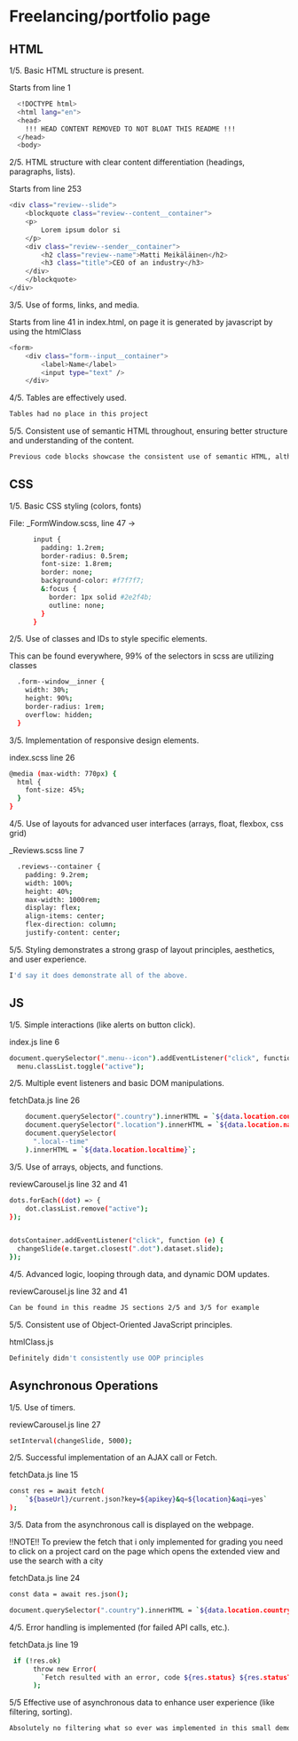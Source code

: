 
# Freelancing/portfolio page


## HTML

1/5. Basic HTML structure is present.

Starts from line 1
```bash
  <!DOCTYPE html>
  <html lang="en">
  <head>
    !!! HEAD CONTENT REMOVED TO NOT BLOAT THIS README !!!
  </head>
  <body>
```
2/5. HTML structure with clear content differentiation (headings, paragraphs, lists).

Starts from line 253
```bash
<div class="review--slide">
    <blockquote class="review--content__container">
    <p>
        Lorem ipsum dolor si
    </p>
    <div class="review--sender__container">
        <h2 class="review--name">Matti Meikäläinen</h2>
        <h3 class="title">CEO of an industry</h3>
    </div>
    </blockquote>
</div>
```

3/5. Use of forms, links, and media.

Starts from line 41 in index.html, on page it is generated by javascript by using the htmlClass
```bash
<form>
    <div class="form--input__container">
        <label>Name</label>
        <input type="text" />
    </div>
```
4/5. Tables are effectively used.

```bash
Tables had no place in this project
```


5/5. Consistent use of semantic HTML throughout, ensuring better structure and understanding of the content.

```bash
Previous code blocks showcase the consistent use of semantic HTML, although it wasn't used everywhere that it could have been.
```

## CSS

1/5. Basic CSS styling (colors, fonts)

File: _FormWindow.scss, line 47 ->

```bash
      input {
        padding: 1.2rem;
        border-radius: 0.5rem;
        font-size: 1.8rem;
        border: none;
        background-color: #f7f7f7;
        &:focus {
          border: 1px solid #2e2f4b;
          outline: none;
        }
      }
```
2/5. Use of classes and IDs to style specific elements.

This can be found everywhere, 99% of the selectors in scss are utilizing classes

```bash
  .form--window__inner {
    width: 30%;
    height: 90%;
    border-radius: 1rem;
    overflow: hidden;
  }
```

3/5. Implementation of responsive design elements.

index.scss line 26
```bash
@media (max-width: 770px) {
  html {
    font-size: 45%;
  }
}
```

4/5. Use of layouts for advanced user interfaces (arrays, float, flexbox, css grid)

_Reviews.scss line 7
```bash
  .reviews--container {
    padding: 9.2rem;
    width: 100%;
    height: 40%;
    max-width: 1000rem;
    display: flex;
    align-items: center;
    flex-direction: column;
    justify-content: center;
```

5/5. Styling demonstrates a strong grasp of layout principles, aesthetics, and user experience.
```bash
I'd say it does demonstrate all of the above.
```

## JS

1/5. Simple interactions (like alerts on button click).

index.js line 6
```bash
document.querySelector(".menu--icon").addEventListener("click", function (e) {
  menu.classList.toggle("active");
```

2/5. Multiple event listeners and basic DOM manipulations.

fetchData.js line 26
```bash
    document.querySelector(".country").innerHTML = `${data.location.country}`;
    document.querySelector(".location").innerHTML = `${data.location.name}`;
    document.querySelector(
      ".local--time"
    ).innerHTML = `${data.location.localtime}`;
```
3/5. Use of arrays, objects, and functions.

reviewCarousel.js line 32 and 41
```bash
dots.forEach((dot) => {
    dot.classList.remove("active");
});


dotsContainer.addEventListener("click", function (e) {
  changeSlide(e.target.closest(".dot").dataset.slide);
});
```

4/5. Advanced logic, looping through data, and dynamic DOM updates.

reviewCarousel.js line 32 and 41
```bash
Can be found in this readme JS sections 2/5 and 3/5 for example
```

5/5. Consistent use of Object-Oriented JavaScript principles.

htmlClass.js
```bash
Definitely didn't consistently use OOP principles
```

## Asynchronous Operations

1/5. Use of timers.

reviewCarousel.js line 27
```bash
setInterval(changeSlide, 5000);
```

2/5. Successful implementation of an AJAX call or Fetch.

fetchData.js line 15
```bash
const res = await fetch(
    `${baseUrl}/current.json?key=${apikey}&q=${location}&aqi=yes`
);
```

3/5. Data from the asynchronous call is displayed on the webpage.

!!NOTE!! To preview the fetch that i only implemented for grading you need to click on a project card on the page which opens the extended view and use the search with a city

fetchData.js line 24
```bash
const data = await res.json();

document.querySelector(".country").innerHTML = `${data.location.country}`;
```

4/5. Error handling is implemented (for failed API calls, etc.).

fetchData.js line 19
```bash
 if (!res.ok)
      throw new Error(
        `Fetch resulted with an error, code ${res.status} ${res.statusText}`
      );
```
5/5 Effective use of asynchronous data to enhance user experience (like filtering, sorting).
```bash
Absolutely no filtering what so ever was implemented in this small demo
```
